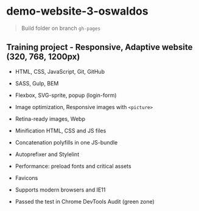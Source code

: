 # demo-website-3-oswaldos

> Build folder on branch `gh-pages`

## Training project - Responsive, Adaptive website (320, 768, 1200px)

- HTML, CSS, JavaScript, Git, GitHub

- SASS, Gulp, BEM

- Flexbox, SVG-sprite, popup (login-form)

- Image optimization, Responsive images with `<picture>`

- Retina-ready images, Webp

- Minification HTML, CSS and JS files

- Concatenation polyfills in one JS-bundle

- Autoprefixer and Stylelint

- Performance: preload fonts and critical assets

- Favicons

- Supports modern browsers and IE11

- Passed the test in Chrome DevTools Audit (green zone)
